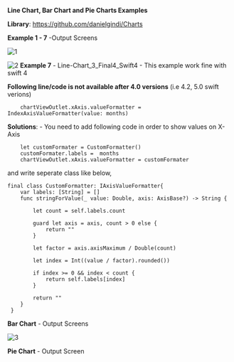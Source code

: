 **Line Chart, Bar Chart and Pie Charts Examples**

**Library**: https://github.com/danielgindi/Charts


**Example 1 - 7** -Output Screens

![1](https://user-images.githubusercontent.com/27955299/62760603-0271ee00-baa2-11e9-98a2-6bda66c94d92.jpg)

![2](https://user-images.githubusercontent.com/27955299/62760612-0b62bf80-baa2-11e9-8e75-11b1ceb8c484.jpg)
**Example 7** - Line-Chart_3_Final4_Swift4 - This example work fine with swift 4

**Following line/code is not available after 4.0 versions** (i.e 4.2, 5.0 swift verions)

        chartViewOutlet.xAxis.valueFormatter = IndexAxisValueFormatter(value: months)
      
**Solutions**: - You need to add following code in order to show values on X- Axis

        let customFormater = CustomFormatter()
        customFormater.labels =  months
        chartViewOutlet.xAxis.valueFormatter = customFormater
      
and write seperate class like below,     
  
    final class CustomFormatter: IAxisValueFormatter{
        var labels: [String] = []
        func stringForValue(_ value: Double, axis: AxisBase?) -> String {
        
            let count = self.labels.count
        
            guard let axis = axis, count > 0 else {
                return ""
            }
        
            let factor = axis.axisMaximum / Double(count)
        
            let index = Int((value / factor).rounded())
        
            if index >= 0 && index < count {
                return self.labels[index]
            }
        
            return ""
        }
     }


**Bar Chart** - Output Screens

![3](https://user-images.githubusercontent.com/27955299/62760620-0f8edd00-baa2-11e9-8fb7-e01b94fbf72a.jpg)

**Pie Chart** - Output Screen



